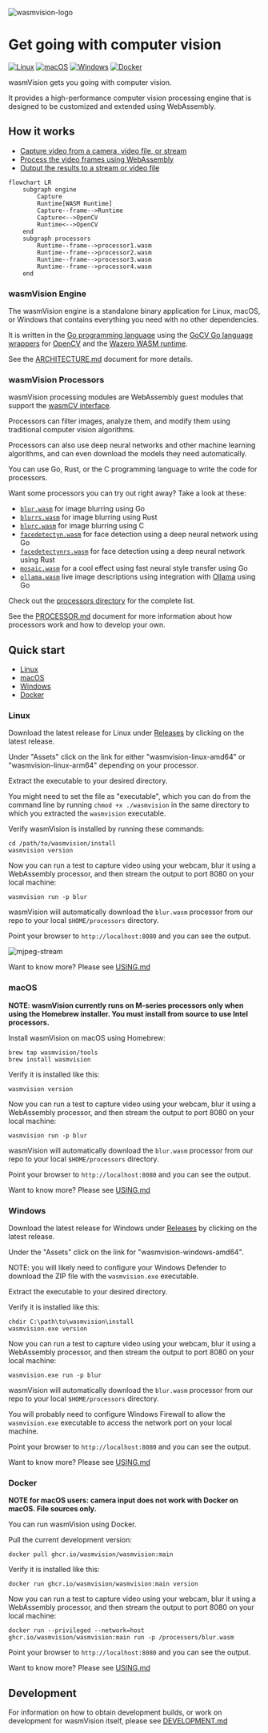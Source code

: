 ![wasmvision-logo](./images/wasmvision-logo.png)

# Get going with computer vision

[![Linux](https://github.com/wasmvision/wasmvision/actions/workflows/linux.yml/badge.svg)](https://github.com/wasmvision/wasmvision/actions/workflows/linux.yml) [![macOS](https://github.com/wasmvision/wasmvision/actions/workflows/macos.yml/badge.svg)](https://github.com/wasmvision/wasmvision/actions/workflows/macos.yml) [![Windows](https://github.com/wasmvision/wasmvision/actions/workflows/windows.yml/badge.svg)](https://github.com/wasmvision/wasmvision/actions/workflows/windows.yml) [![Docker](https://github.com/wasmvision/wasmvision/actions/workflows/docker.yml/badge.svg)](https://github.com/wasmvision/wasmvision/actions/workflows/docker.yml)

wasmVision gets you going with computer vision.

It provides a high-performance computer vision processing engine that is designed to be customized and extended using WebAssembly.

## How it works

- [Capture video from a camera, video file, or stream](./CAPTURE.md)
- [Process the video frames using WebAssembly](./PROCESSOR.md)
- [Output the results to a stream or video file](./OUTPUT.md)

```mermaid
flowchart LR
    subgraph engine
        Capture
        Runtime[WASM Runtime]
        Capture--frame-->Runtime
        Capture<-->OpenCV
        Runtime<-->OpenCV
    end
    subgraph processors
        Runtime--frame-->processor1.wasm
        Runtime--frame-->processor2.wasm
        Runtime--frame-->processor3.wasm
        Runtime--frame-->processor4.wasm
    end
```

### wasmVision Engine

The wasmVision engine is a standalone binary application for Linux, macOS, or Windows that contains everything you need with no other dependencies.

It is written in the [Go programming language](https://go.dev/) using the [GoCV Go language wrappers](https://github.com/hybridgroup/gocv) for [OpenCV](https://github.com/opencv/opencv) and the [Wazero WASM runtime](https://github.com/tetratelabs/wazero).

See the [ARCHITECTURE.md](ARCHITECTURE.md) document for more details.

### wasmVision Processors

wasmVision processing modules are WebAssembly guest modules that support the [wasmCV interface](https://wasmcv.org).

Processors can filter images, analyze them, and modify them using traditional computer vision algorithms.

Processors can also use deep neural networks and other machine learning algorithms, and can even download the models they need automatically.

You can use Go, Rust, or the C programming language to write the code for processors.

Want some processors you can try out right away? Take a look at these:

- [`blur.wasm`](./processors/blur/) for image blurring using Go
- [`blurrs.wasm`](./processors/blurrs/) for image blurring using Rust
- [`blurc.wasm`](./processors/blurc/) for image blurring using C
- [`facedetectyn.wasm`](./processors/facedetectyn/) for face detection using a deep neural network using Go
- [`facedetectynrs.wasm`](./processors/facedetectynrs/) for face detection using a deep neural network using Rust
- [`mosaic.wasm`](./processors/mosaic/) for a cool effect using fast neural style transfer using Go
- [`ollama.wasm`](./processors/ollama/) live image descriptions using integration with [Ollama](https://ollama.com/) using Go

Check out the [processors directory](./processors/) for the complete list.

See the [PROCESSOR.md](PROCESSOR.md) document for more information about how processors work and how to develop your own.

## Quick start

- [Linux](#linux)
- [macOS](#macos)
- [Windows](#windows)
- [Docker](#docker)

### Linux

Download the latest release for Linux under [Releases](https://github.com/wasmvision/wasmvision/releases) by clicking on the latest release.

Under "Assets" click on the link for either "wasmvision-linux-amd64" or "wasmvision-linux-arm64" depending on your processor.

Extract the executable to your desired directory.

You might need to set the file as "executable", which you can do from the command line by running `chmod +x ./wasmvision` in the same directory to which you extracted the `wasmvision` executable.

Verify wasmVision is installed by running these commands:

```shell
cd /path/to/wasmvision/install
wasmvision version
```

Now you can run a test to capture video using your webcam, blur it using a WebAssembly processor, and then stream the output to port 8080 on your local machine:

```shell
wasmvision run -p blur
```

wasmVision will automatically download the `blur.wasm` processor from our repo to your local `$HOME/processors` directory.

Point your browser to `http://localhost:8080` and you can see the output.

![mjpeg-stream](./images/mjpeg-stream.png)

Want to know more? Please see [USING.md](./USING.md)

### macOS

**NOTE: wasmVision currently runs on M-series processors only when using the Homebrew installer. You must install from source to use Intel processors.**

Install wasmVision on macOS using Homebrew:

```shell
brew tap wasmvision/tools
brew install wasmvision
```

Verify it is installed like this:

```shell
wasmvision version
```

Now you can run a test to capture video using your webcam, blur it using a WebAssembly processor, and then stream the output to port 8080 on your local machine:

```shell
wasmvision run -p blur
```

wasmVision will automatically download the `blur.wasm` processor from our repo to your local `$HOME/processors` directory.

Point your browser to `http://localhost:8080` and you can see the output.

Want to know more? Please see [USING.md](./USING.md)

### Windows

Download the latest release for Windows under [Releases](https://github.com/wasmvision/wasmvision/releases) by clicking on the latest release.

Under the "Assets" click on the link for "wasmvision-windows-amd64".

NOTE: you will likely need to configure your Windows Defender to download the ZIP file with the `wasmvision.exe` executable.

Extract the executable to your desired directory.

Verify it is installed like this:

```shell
chdir C:\path\to\wasmvision\install
wasmvision.exe version
```

Now you can run a test to capture video using your webcam, blur it using a WebAssembly processor, and then stream the output to port 8080 on your local machine:

```shell
wasmvision.exe run -p blur
```

wasmVision will automatically download the `blur.wasm` processor from our repo to your local `$HOME/processors` directory.

You will probably need to configure Windows Firewall to allow the `wasmvision.exe` executable to access the network port on your local machine.

Point your browser to `http://localhost:8080` and you can see the output.

Want to know more? Please see [USING.md](./USING.md)

### Docker

**NOTE for macOS users: camera input does not work with Docker on macOS. File sources only.**

You can run wasmVision using Docker.

Pull the current development version:

```shell
docker pull ghcr.io/wasmvision/wasmvision:main
```

Verify it is installed like this:

```shell
docker run ghcr.io/wasmvision/wasmvision:main version
```

Now you can run a test to capture video using your webcam, blur it using a WebAssembly processor, and then stream the output to port 8080 on your local machine:

```shell
docker run --privileged --network=host ghcr.io/wasmvision/wasmvision:main run -p /processors/blur.wasm
```

Point your browser to `http://localhost:8080` and you can see the output.

Want to know more? Please see [USING.md](./USING.md)

## Development

For information on how to obtain development builds, or work on development for wasmVision itself, please see [DEVELOPMENT.md](./DEVELOPMENT.md)
